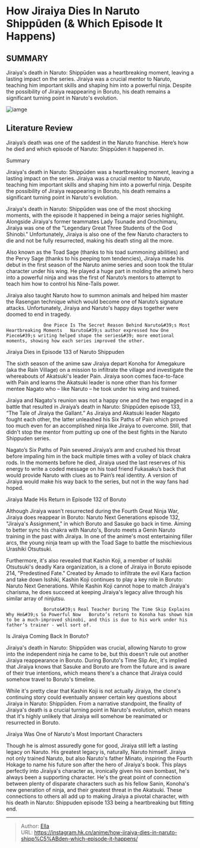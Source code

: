 # How Jiraiya Dies In Naruto Shippūden (&amp; Which Episode It Happens)


## SUMMARY 



  Jiraiya&#39;s death in Naruto: Shippūden was a heartbreaking moment, leaving a lasting impact on the series.   Jiraiya was a crucial mentor to Naruto, teaching him important skills and shaping him into a powerful ninja.   Despite the possibility of Jiraiya reappearing in Boruto, his death remains a significant turning point in Naruto&#39;s evolution.  

![iamge](https://static1.srcdn.com/wordpress/wp-content/uploads/2023/10/naruto-s-jiraiya-atop-a-toad.jpg)

## Literature Review

Jiraiya’s death was one of the saddest in the Naruto franchise. Here’s how he died and which episode of Naruto: Shippūden it happened in.





Summary

  Jiraiya&#39;s death in Naruto: Shippūden was a heartbreaking moment, leaving a lasting impact on the series.   Jiraiya was a crucial mentor to Naruto, teaching him important skills and shaping him into a powerful ninja.   Despite the possibility of Jiraiya reappearing in Boruto, his death remains a significant turning point in Naruto&#39;s evolution.  







Jiraiya&#39;s death in Naruto: Shippūden was one of the most shocking moments, with the episode it happened in being a major series highlight. Alongside Jiraiya&#39;s former teammates Lady Tsunade and Orochimaru, Jiraiya was one of the &#34;Legendary Great Three Students of the God Shinobi.&#34; Unfortunately, Jiraiya is also one of the few Naruto characters to die and not be fully resurrected, making his death sting all the more.

Also known as the Toad Sage (thanks to his toad summoning abilities) and the Pervy Sage (thanks to his peeping tom tendencies), Jiraiya made his debut in the first season of the Naruto anime series and soon took the titular character under his wing. He played a huge part in molding the anime’s hero into a powerful ninja and was the first of Naruto’s mentors to attempt to teach him how to control his Nine-Tails power.

          




Jiraiya also taught Naruto how to summon animals and helped him master the Rasengan technique which would become one of Naruto’s signature attacks. Unfortunately, Jiraiya and Naruto&#39;s happy days together were doomed to end in tragedy. 

                  One Piece Is The Secret Reason Behind Naruto&#39;s Most Heartbreaking Moments   Naruto&#39;s author expressed how One Piece&#39;s writing helped shape the series&#39; more emotional moments, showing how each series improved the other.   


 Jiraiya Dies in Episode 133 of Naruto Shippuden 

 

The sixth season of the anime saw Jiraiya depart Konoha for Amegakure (aka the Rain Village) on a mission to infiltrate the village and investigate the whereabouts of Akatsuki&#39;s leader Pain. Jiraiya soon comes face-to-face with Pain and learns the Akatsuki leader is none other than his former mentee Nagato who – like Naruto – he took under his wing and trained.




          

Jiraiya and Nagato&#39;s reunion was not a happy one and the two engaged in a battle that resulted in Jiraiya’s death in Naruto: Shippūden episode 133, “The Tale of Jiraiya the Gallant.” As Jiraiya and Akatsuki leader Nagato fought each other, the latter unleashed his Six Paths of Pain which proved too much even for an accomplished ninja like Jiraiya to overcome. Still, that didn&#39;t stop the mentor from putting up one of the best fights in the Naruto Shippuden series. 

          

Nagato’s Six Paths of Pain severed Jiraiya’s arm and crushed his throat before impaling him in the back multiple times with a volley of black chakra rods. In the moments before he died, Jiraiya used the last reserves of his energy to write a coded message on his toad friend Fukasaku’s back that would provide Naruto with clues as to Pain’s real identity. A version of Jiraiya would make his way back to the series, but not in the way fans had hoped.






 Jiraiya Made His Return in Episode 132 of Boruto 
          

Although Jiraiya wasn’t resurrected during the Fourth Great Ninja War, Jiraiya does reappear in Boruto: Naruto Next Generations episode 132, &#34;Jiraiya&#39;s Assignment,&#34; in which Boruto and Sasuke go back in time. Aiming to better sync his chakra with Naruto&#39;s, Boruto meets a Genin Naruto training in the past with Jiraiya. In one of the anime&#39;s most entertaining filler arcs, the young ninja team up with the Toad Sage to battle the mischievious Urashiki Otsutsuki.

Furthermore, it&#39;s also revealed that Kashin Koji, a member of Isshiki Otsutsuki&#39;s deadly Kara organization, is a clone of Jiraiya in Boruto episode 214, &#34;Predestined Fate.&#34; Created by Amado to infiltrate the evil Kara faction and take down Isshiki, Kashin Koji continues to play a key role in Boruto: Naruto Next Generations. While Kashin Koji cannot hope to match Jiraiya&#39;s charisma, he does succeed at keeping Jiraiya&#39;s legacy alive through his similar array of ninjutsu.




                  Boruto&#39;s Real Teacher During The Time Skip Explains Why He&#39;s So Powerful Now   Boruto’s return to Konoha has shown him to be a much-improved shinobi, and this is due to his work under his father’s trainer - well sort of.   



 Is Jiraiya Coming Back In Boruto? 
          

Jiraiya&#39;s death in Naruto: Shippūden was crucial, allowing Naruto to grow into the independent ninja he came to be, but this doesn&#39;t rule out another Jiraiya reappearance in Boruto. During Boruto&#39;s Time Slip Arc, it&#39;s implied that Jiraiya knows that Sasuke and Boruto are from the future and is aware of their true intentions, which means there&#39;s a chance that Jiraiya could somehow travel to Boruto&#39;s timeline.

While it&#39;s pretty clear that Kashin Koji is not actually Jiraiya, the clone&#39;s continuing story could eventually answer certain key questions about Jiraiya in Naruto: Shippūden. From a narrative standpoint, the finality of Jiraiya&#39;s death is a crucial turning point in Naruto&#39;s evolution, which means that it&#39;s highly unlikely that Jiraiya will somehow be reanimated or resurrected in Boruto.






 Jiraiya Was One of Naruto&#39;s Most Important Characters 
          

Though he is almost assuredly gone for good, Jiraiya still left a lasting legacy on Naruto. His greatest legacy is, naturally, Naruto himself. Jiraiya not only trained Naruto, but also Naruto&#39;s father Minato, inspiring the Fourth Hokage to name his future son after the hero of Jiraiya&#39;s book. This plays perfectly into Jiraiya&#39;s character as, ironically given his own bombast, he&#39;s always been a supporting character. He&#39;s the great point of connection between plenty of disparate characters such as his fellow Sanin, Konoha&#39;s new generation of ninja, and their greatest threat in the Akatsuki. These connections to others all add up to making Jiraiya a pivotal character, with his death in Naruto: Shippuden episode 133 being a heartbreaking but fitting end.






---

> Author: [Ella](https://instagram.hk.cn/)  
> URL: https://instagram.hk.cn/anime/how-jiraiya-dies-in-naruto-shipp%C5%ABden-which-episode-it-happens/  

